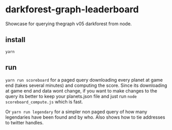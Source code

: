 # darkforest-graph-leaderboard

Showcase for querying thegraph v05 darkforest from node.

## install

`yarn`

## run

`yarn run scoreboard` for a paged query downloading every planet at game end (takes several minutes) and computing the score. Since its downloading at game end and data wont change, if you want to make changes to the query its better to keep your planets.json file and just run `node scoreboard_compute.js` which is fast.

Or `yarn run legendary` for a simpler non paged query of how many legendaries have been found and by who. Also shows how to tie addresses to twitter handles.
